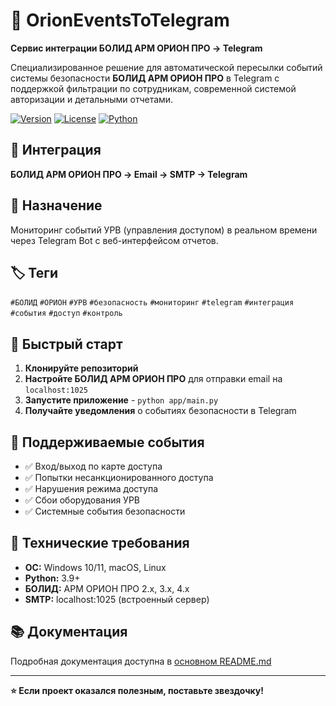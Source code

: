 # 🚀 OrionEventsToTelegram

**Сервис интеграции БОЛИД АРМ ОРИОН ПРО → Telegram**

Специализированное решение для автоматической пересылки событий системы безопасности **БОЛИД АРМ ОРИОН ПРО** в Telegram с поддержкой фильтрации по сотрудникам, современной системой авторизации и детальными отчетами.

[![Version](https://img.shields.io/badge/version-3.3.2-blue.svg)](https://github.com/gsokolov90/OrionEventsToTelegram/releases)
[![License](https://img.shields.io/badge/license-MIT-green.svg)](LICENSE)
[![Python](https://img.shields.io/badge/python-3.9+-blue.svg)](https://python.org)

## 🔗 Интеграция

**БОЛИД АРМ ОРИОН ПРО → Email → SMTP → Telegram**

## 🎯 Назначение

Мониторинг событий УРВ (управления доступом) в реальном времени через Telegram Bot с веб-интерфейсом отчетов.

## 🏷️ Теги

`#БОЛИД` `#ОРИОН` `#УРВ` `#безопасность` `#мониторинг` `#telegram` `#интеграция` `#события` `#доступ` `#контроль`

## 🚀 Быстрый старт

1. **Клонируйте репозиторий**
2. **Настройте БОЛИД АРМ ОРИОН ПРО** для отправки email на `localhost:1025`
3. **Запустите приложение** - `python app/main.py`
4. **Получайте уведомления** о событиях безопасности в Telegram

## 📧 Поддерживаемые события

- ✅ Вход/выход по карте доступа
- ✅ Попытки несанкционированного доступа  
- ✅ Нарушения режима доступа
- ✅ Сбои оборудования УРВ
- ✅ Системные события безопасности

## 🔧 Технические требования

- **ОС:** Windows 10/11, macOS, Linux
- **Python:** 3.9+
- **БОЛИД:** АРМ ОРИОН ПРО 2.x, 3.x, 4.x
- **SMTP:** localhost:1025 (встроенный сервер)

## 📚 Документация

Подробная документация доступна в [основном README.md](../README.md)

---

**⭐ Если проект оказался полезным, поставьте звездочку!**
